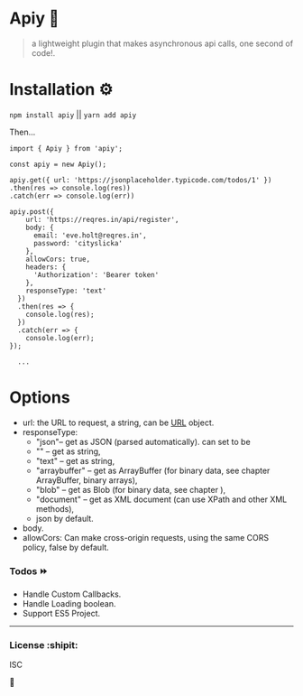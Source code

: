 # Apiy 🚀
> a lightweight plugin that makes asynchronous api calls, one second of code!.

# Installation ⚙️

`npm install apiy` ||
`yarn add apiy`

Then...

```
import { Apiy } from 'apiy';

const apiy = new Apiy();

apiy.get({ url: 'https://jsonplaceholder.typicode.com/todos/1' })
.then(res => console.log(res))
.catch(err => console.log(err))

apiy.post({
    url: 'https://reqres.in/api/register',
    body: {
      email: 'eve.holt@reqres.in',
      password: 'cityslicka'
    },
    allowCors: true,
    headers: {
      'Authorization': 'Bearer token'
    },
    responseType: 'text'
  })
  .then(res => {
    console.log(res);
  })
  .catch(err => {
    console.log(err);
});

  ...
```
# Options
- url: the URL to request, a string, can be [URL](https://javascript.info/url) object.
- responseType:
  - "json"– get as JSON (parsed automatically). can set to be
  - "" – get as string,
  - "text" – get as string,
  - "arraybuffer" – get as ArrayBuffer (for binary data, see chapter ArrayBuffer, binary arrays),
  - "blob" – get as Blob (for binary data, see chapter ),
  - "document" – get as XML document (can use XPath and other XML methods),
  - json by default.
- body.
- allowCors: Can make cross-origin requests, using the same CORS policy, false by default.

### Todos :fast_forward:
  - Handle Custom Callbacks.
  - Handle Loading boolean.
  - Support ES5 Project.
----
### License :shipit:

ISC

:open_hands:
